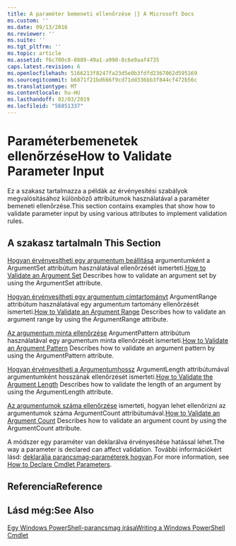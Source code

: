 ```yaml
---
title: A paraméter bemeneti ellenőrzése |} A Microsoft Docs
ms.custom: ''
ms.date: 09/13/2016
ms.reviewer: ''
ms.suite: ''
ms.tgt_pltfrm: ''
ms.topic: article
ms.assetid: f6c700c8-0889-49a1-a990-8c6e9aaf4735
caps.latest.revision: 6
ms.openlocfilehash: 5166213f8247fa23d5e0b3fdfd2367062d595169
ms.sourcegitcommit: b6871f21bd666f9cd71dd336bb3f844cf472b56c
ms.translationtype: MT
ms.contentlocale: hu-HU
ms.lasthandoff: 02/03/2019
ms.locfileid: "56851337"
---
```

# <a name="how-to-validate-parameter-input"></a><span data-ttu-id="87ccd-102">Paraméterbemenetek ellenőrzése</span><span class="sxs-lookup"><span data-stu-id="87ccd-102">How to Validate Parameter Input</span></span>

<span data-ttu-id="87ccd-103">Ez a szakasz tartalmazza a példák az érvényesítési szabályok megvalósításához különböző attribútumok használatával a paraméter bemeneti ellenőrzése.</span><span class="sxs-lookup"><span data-stu-id="87ccd-103">This section contains examples that show how to validate parameter input by using various attributes to implement validation rules.</span></span>

## <a name="in-this-section"></a><span data-ttu-id="87ccd-104">A szakasz tartalma</span><span class="sxs-lookup"><span data-stu-id="87ccd-104">In This Section</span></span>

<span data-ttu-id="87ccd-105">[Hogyan érvényesítheti egy argumentum beállítása](./how-to-validate-an-argument-set.md) argumentumként a ArgumentSet attribútum használatával ellenőrzését ismerteti.</span><span class="sxs-lookup"><span data-stu-id="87ccd-105">[How to Validate an Argument Set](./how-to-validate-an-argument-set.md) Describes how to validate an argument set by using the ArgumentSet attribute.</span></span>

<span data-ttu-id="87ccd-106">[Hogyan érvényesítheti egy argumentum címtartományt](./how-to-validate-an-argument-range.md) ArgumentRange attribútum használatával egy argumentum tartomány ellenőrzését ismerteti.</span><span class="sxs-lookup"><span data-stu-id="87ccd-106">[How to Validate an Argument Range](./how-to-validate-an-argument-range.md) Describes how to validate an argument range by using the ArgumentRange attribute.</span></span>

<span data-ttu-id="87ccd-107">[Az argumentum minta ellenőrzése](./how-to-validate-an-argument-pattern.md) ArgumentPattern attribútum használatával egy argumentum minta ellenőrzését ismerteti.</span><span class="sxs-lookup"><span data-stu-id="87ccd-107">[How to Validate an Argument Pattern](./how-to-validate-an-argument-pattern.md) Describes how to validate an argument pattern by using the ArgumentPattern attribute.</span></span>

<span data-ttu-id="87ccd-108">[Hogyan érvényesítheti a Argumentumhossz](./how-to-validate-the-argument-length.md) ArgumentLength attribútumával argumentumként hosszának ellenőrzését ismerteti.</span><span class="sxs-lookup"><span data-stu-id="87ccd-108">[How to Validate the Argument Length](./how-to-validate-the-argument-length.md) Describes how to validate the length of an argument by using the ArgumentLength attribute.</span></span>

<span data-ttu-id="87ccd-109">[Az argumentumok száma ellenőrzése](./how-to-validate-an-argument-count.md) ismerteti, hogyan lehet ellenőrizni az argumentumok száma ArgumentCount attribútumával.</span><span class="sxs-lookup"><span data-stu-id="87ccd-109">[How to Validate an Argument Count](./how-to-validate-an-argument-count.md) Describes how to validate an argument count by using the ArgumentCount attribute.</span></span>

<span data-ttu-id="87ccd-110">A módszer egy paraméter van deklarálva érvényesítése hatással lehet.</span><span class="sxs-lookup"><span data-stu-id="87ccd-110">The way a parameter is declared can affect validation.</span></span> <span data-ttu-id="87ccd-111">További információkért lásd: [deklarálja parancsmag-paraméterek hogyan](./how-to-declare-cmdlet-parameters.md).</span><span class="sxs-lookup"><span data-stu-id="87ccd-111">For more information, see [How to Declare Cmdlet Parameters](./how-to-declare-cmdlet-parameters.md).</span></span>

## <a name="reference"></a><span data-ttu-id="87ccd-112">Referencia</span><span class="sxs-lookup"><span data-stu-id="87ccd-112">Reference</span></span>

## <a name="see-also"></a><span data-ttu-id="87ccd-113">Lásd még:</span><span class="sxs-lookup"><span data-stu-id="87ccd-113">See Also</span></span>

[<span data-ttu-id="87ccd-114">Egy Windows PowerShell-parancsmag írása</span><span class="sxs-lookup"><span data-stu-id="87ccd-114">Writing a Windows PowerShell Cmdlet</span></span>](./writing-a-windows-powershell-cmdlet.md)
